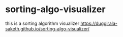 # sorting-algo-visualizer
this is a sorting algorithm visualizer
https://duggirala-saketh.github.io/sorting-algo-visualizer/
